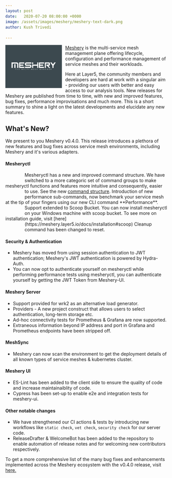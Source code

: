 ```yaml
---
layout: post
date:   2020-07-20 08:00:00 +0000
image: /assets/images/meshery/meshery-text-dark.png
author: Kush Trivedi

---
```

<style>
.meshery-list-item {
        background-image:url('/assets/images/meshery/meshery-shadow.svg');
        height:1.5em;
        vertical-align: bottom;
        background-repeat: no-repeat;
        padding-left: 25px;
        margin-left: 15px;
        width: 20px;
        float:left;
}
</style>
<img src="/assets/images/meshery/meshery-dark-tag-text.png"
        alt="The service mesh management plane"
        style="width:35%;float:left;margin-right:10px;margin-bottom:10px;"/>

[Meshery](https://meshery.io) is the multi-service mesh management plane offering lifecycle, configuration and performance management of service meshes and their workloads.

Here at Layer5, the community members and developers are hard at work with a singular aim - providing our users with better and easy access to our analysis tools. 
New releases for Meshery are published from time to time, with new and improved features, bug fixes, performance improvisations and much more. This is a short summary to shine a light on the latest developments and elucidate any new features.

## What's New?

We present to you Meshery v0.4.0. This release introduces a plethora of new features and bug fixes across service mesh environments, including Meshery and it's various adapters.

#### Mesheryctl

<div class="meshery-list-item"></div>
Mesheryctl has a new and improved command structure. We have switched to a more categoric set of command groups to make mesheryctl functions and features more intuitive and consequently, easier to use. See the new <a href="https://github.com/layer5io/meshery/pull/1021#issuecomment-630257536">command structure</a>.

<div class="meshery-list-item"></div>
Introduction of new performance sub-commands, now benchmark your service mesh at the tip of your fingers using our new CLI command **Performance**.

<div class="meshery-list-item"></div>
Support extended to Scoop Bucket. You can now install mesheryctl on your Windows machine with scoop bucket. To see more on installation guide, visit [here](https://meshery.layer5.io/docs/installation#scoop)

<div class="meshery-list-item"></div>
Cleanup command has been changed to reset.

#### Security & Authentication

- Meshery has moved from using session authentication to JWT authentication; Meshery's JWT authentication is powered by Hydra-Auth.
- You can now opt to authenticate yourself on mesheryctl while performing performance tests using mesheryctl, you can authenticate yourself by getting the JWT Token from Meshery-UI.

#### Meshery Server

- Support provided for wrk2 as an alternative load generator.
- Providers - A new project construct that allows users to select authentication, long-term storage etc.
- Ad-hoc connectivity tests for Prometheus & Grafana are now supported.
- Extraneous information beyond IP address and port in Grafana and Prometheus endpoints have been stripped off.

#### MeshSync

- Meshery can now scan the environment to get the deployment details of all known types of service meshes & kubernetes cluster.

#### Meshery UI

- ES-Lint has been added to the client side to ensure the quality of code and increase maintainaiblity of code.
- Cypress has been set-up to enable e2e and integration tests for meshery-ui.

#### Other notable changes

- We have strengthened our CI actions & tests by introducing new workflows like `static check`, `vet check`, `security check` for our server code.
- ReleaseDrafter & WelcomeBot has been added to the repository to enable automation of release notes and for welcoming new contributors respectively.

To get a more comprehensive list of the many bug fixes and enhancements implemented across the Meshery ecosystem with the v0.4.0 release, visit [here.](https://meshery.layer5.io/docs/project/releases) 
